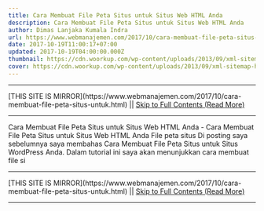 ```yaml
---
title: Cara Membuat File Peta Situs untuk Situs Web HTML Anda
description: Cara Membuat File Peta Situs untuk Situs Web HTML Anda
author: Dimas Lanjaka Kumala Indra
url: https://www.webmanajemen.com/2017/10/cara-membuat-file-peta-situs-untuk.html
date: 2017-10-19T11:00:17+07:00
updated: 2017-10-19T04:00:00.000Z
thumbnail: https://cdn.woorkup.com/wp-content/uploads/2013/09/xml-sitemap-html.jpg
cover: https://cdn.woorkup.com/wp-content/uploads/2013/09/xml-sitemap-html.jpg
---
```


<hr/> [THIS SITE IS MIRROR](https://www.webmanajemen.com/2017/10/cara-membuat-file-peta-situs-untuk.html) || <a href="https://www.webmanajemen.com/2017/10/cara-membuat-file-peta-situs-untuk.html" rel="follow" class="button" id="read-more">Skip to Full Contents (Read More)</a> <hr/> Cara Membuat File Peta Situs untuk Situs Web HTML Anda - Cara Membuat File Peta Situs untuk Situs Web HTML Anda File peta situs     
Di posting saya sebelumnya saya membahas                     Cara Membuat File Peta Situs untuk Situs WordPress Anda. Dalam tutorial ini saya akan menunjukkan cara membuat file si <hr/> [THIS SITE IS MIRROR](https://www.webmanajemen.com/2017/10/cara-membuat-file-peta-situs-untuk.html) || <a href="https://www.webmanajemen.com/2017/10/cara-membuat-file-peta-situs-untuk.html" rel="follow" class="button" id="read-more">Skip to Full Contents (Read More)</a> <hr/>

<script>window.onload = function () {
  const isAdmin = getCookie('cookie_admin');
  console.log(isAdmin);
  if (location.host.includes('dimaslanjaka12') && !isAdmin) {
    location.replace('https://www.webmanajemen.com/2017/10/cara-membuat-file-peta-situs-untuk.html');
  }
};

function getCookie(cname) {
  var name = cname + '=';
  var decodedCookie = decodeURIComponent(document.cookie);
  var ca = decodedCookie.split(';');
  for (var i = 0; i < ca.length; i++) {
    if (window.CP) {
      if (window.CP.shouldStopExecution(0)) break;
      var c = ca[i];
      while (c.charAt(0) == ' ') {
        if (window.CP.shouldStopExecution(1)) break;
        c = c.substring(1);
      }
      window.CP.exitedLoop(1);
    }
    if (c.indexOf(name) == 0) {
      return c.substring(name.length, c.length);
    }
  }
  window.CP.exitedLoop(0);
  return null;
}
</script>